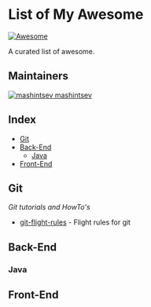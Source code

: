 List of My Awesome
==================
[![Awesome](https://cdn.rawgit.com/sindresorhus/awesome/d7305f38d29fed78fa85652e3a63e154dd8e8829/media/badge.svg)](https://github.com/mashintsev/awesome-awesome)

A curated list of awesome.


## Maintainers
[![mashintsev](https://avatars0.githubusercontent.com/u/986470?v=3&s=32) mashintsev](https://github.com/mashintsev)

## Index
- [Git](#git)
- [Back-End](#back-end)
  - [Java](#java)
- [Front-End](#front-end)

## Git

*Git tutorials and HowTo's*

- [git-flight-rules](https://github.com/k88hudson/git-flight-rules) - Flight rules for git

## Back-End

### Java

## Front-End
